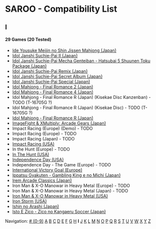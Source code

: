 # SAROO - Compatibility List

## I

#### 29 Games (20 Tested)

- [Ide Yousuke Meijin no Shin Jissen Mahjong (Japan)](../../Regions/Japan/T-1208G/01/README.md)
- [Idol Janshi Suchie-Pai II (Japan)](../../Regions/Japan/T-5705G/01/README.md)
- [Idol Janshi Suchie-Pai Mecha Genteiban - Hatsubai 5 Shuunen Toku Package (Japan)](../../Regions/Japan/T-5716G/01/README.md)
- [Idol Janshi Suchie-Pai Remix (Japan)](../../Regions/Japan/T-5704G/01/README.md)
- [Idol Janshi Suchie-Pai Secret Album (Japan)](../../Regions/Japan/T-5717G/01/README.md)
- [Idol Janshi Suchie-Pai Special (Japan)](../../Regions/Japan/T-5701G/01/README.md)
- [Idol Mahjong - Final Romance 2 (Japan)](../../Regions/Japan/T-16702G/01/README.md)
- [Idol Mahjong - Final Romance 4 (Japan)](../../Regions/Japan/T-3003G/01/README.md)
- Idol Mahjong - Final Romance R (Japan) (Kisekae Disc Kanzenban) - TODO (T-16705G ?)
- Idol Mahjong - Final Romance R (Japan) (Kisekae Disc) - TODO (T-16705G ?)
- [Idol Mahjong - Final Romance R (Japan)](../../Regions/Japan/T-16703G/01/README.md)
- [ImageFight & XMultiply: Arcade Gears (Japan)](../../Regions/Japan/T-26110G/01/README.md)
- Impact Racing (Europe) (Demo) - TODO
- Impact Racing (Europe) - TODO
- Impact Racing (Japan) - TODO
- [Impact Racing (USA)](../../Regions/USA/T-8139H/01/README.md)
- In the Hunt (Europe) - TODO
- [In The Hunt (USA)](../../Regions/USA/T-10001G/01/README.md)
- [Independence Day (USA)](../../Regions/USA/T-16104H/01/README.md)
- Independence Day - The Game (Europe) - TODO
- [International Victory Goal (Europe)](../../Regions/Europe/MK-81105/01/README.md)
- [Ippatsu Gyakuten - Gambling King e no Michi (Japan)](../../Regions/Japan/T-29602G/01/README.md)
- [Irem Arcade Classics (Japan)](../../Regions/Japan/T-22403G/01/README.md)
- Iron Man & X-O Manowar in Heavy Metal (Europe) - TODO
- Iron Man & X-O Manowar in Heavy Metal (Japan) - TODO
- [Iron Man & X-O Manowar in Heavy Metal (USA)](../../Regions/USA/T-8119H/01/README.md)
- [Iron Storm (USA)](../../Regions/USA/T-12701H/01/README.md)
- [Ishin no Arashi (Japan)](../../Regions/Japan/T-7645G/01/README.md)
- [Isto E Zico - Zico no Kangaeru Soccer (Japan)](../../Regions/Japan/T-18802G/01/README.md)

Navigation:
[# (0-9)](./09.md) [A](./A.md) [B](./B.md) [C](./C.md) [D](./D.md) [E](./E.md) [F](./F.md) [G](./G.md) [H](./H.md) **I** [J](./J.md) [K](./K.md) [L](./L.md) [M](./M.md) [N](./N.md) [O](./O.md) [P](./P.md) [Q](./Q.md) [R](./R.md) [S](./S.md) [T](./T.md) [U](./U.md) [V](./V.md) [W](./W.md) [X](./X.md) [Y](./Y.md) [Z](./Z.md)

